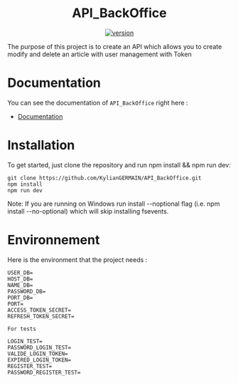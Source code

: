 <h1 align="center">
  API_BackOffice
</h1>
<p align="center">
  <a href="https://github.com/martin-olivier/dylib/releases/tag/v1.0.0">
    <img src="https://img.shields.io/badge/Version-1.0.0-blue.svg" alt="version"/>
  </a>
</p>


The purpose of this project is to create an API which allows you to create modify and delete an article with user management with Token

# Documentation

You can see the documentation of `API_BackOffice` right here :

- [Documentation](https://kyliangermain.github.io/Documentation_API_BackOffice/#/)

# Installation

To get started, just clone the repository and run npm install && npm run dev:

```
git clone https://github.com/KylianGERMAIN/API_BackOffice.git
npm install
npm run dev
```
Note: If you are running on Windows run install --noptional flag (i.e. npm install --no-optional) which will skip installing fsevents.

# Environnement

Here is the environment that the project needs :

```
USER_DB=
HOST_DB=
NAME_DB=
PASSWORD_DB=
PORT_DB=
PORT=
ACCESS_TOKEN_SECRET=
REFRESH_TOKEN_SECRET=

For tests

LOGIN_TEST=
PASSWORD_LOGIN_TEST=
VALIDE_LOGIN_TOKEN=
EXPIRED_LOGIN_TOKEN=
REGISTER_TEST=
PASSWORD_REGISTER_TEST=

```
